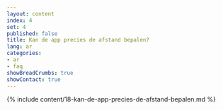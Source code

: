 ```yaml
---
layout: content
index: 4
set: 4
published: false
title: Kan de app precies de afstand bepalen?
lang: ar
categories:
- ar
- faq
showBreadCrumbs: true
showContact: true
---
```

{% include content/18-kan-de-app-precies-de-afstand-bepalen.md %}
